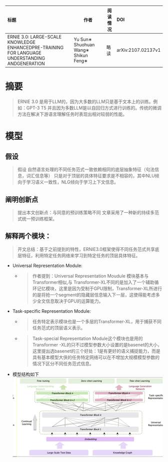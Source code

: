 |标题|作者|阅读情况|DOI|
|:---|---|---|:---|
|ERNIE 3.0: LARGE-SCALE KNOWLEDGE ENHANCEDPRE-TRAINING FOR LANGUAGE UNDERSTANDING ANDGENERATION|Yu Sun∗ Shuohuan Wang∗ Shikun Feng∗|略读|arXiv:2107.02137v1|

# 摘要
>ERNIE 3.0 是用于LLM的，因为大多数的LLM只是基于文本上的训练。例如：GPT-3 T5
>并且因为多数LLM是以自回归方式进行训练的。传统的微调方法在解决下游语言理解任务时表现出相对较弱的性能。

# 模型
## 假设
>假设 自然语言处理的不同任务范式一致依赖相同的底层抽象特征（句法信息，词汇信息等） 只是对于顶层的具体特征要求是不相容的，其中NLU倾向于学习语义一致性，NLG倾向于学习上下文信息。

## 阐明创新点

>提出本文创新点：与同意的预训练策略不同 文章采用了一种新的持续多范式统一预训练框架。


## 解释两个模块：

>开文总结：基于之前提到的特性，ERNIE3.0框架使得不同任务范式共享底层特征，利用特定任务网络来学习到特定任务的顶层具体特征。

- Universal Representation Module:
  - >作者提到：Universal Representation Moudule 模块基本与Transformer相似,与 Transformer-XL不同的是加入了一个辅助循环记忆模块，这里是因为受制于GPU限制，Transformer-XL所进行的是将抢一个segment的隐藏层信息输入下一层，这使得能考虑多少全文信息取决于GPU的运算能力。


- Task-specific Representation Module:
  - >任务特定表示模块也是一个多层的Transformer-XL，用于捕获不同任务范式的顶层语义表示。
  - >Task-special Representation Module这个模块也是用的Transformer -XL的只不过模型参数大小设置的是basenet的大小，这里提出选basenet的三个好处：1是有更好的语义捕捉能力，而是具有基本模型大侠的任务特定网络可以在不增加大规模模型参数的情况下区分不同任务范式信息。

- 模型结构如下
![模型结构](./images/2022916164557.jpg)
